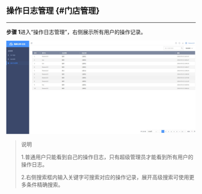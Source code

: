 ## 操作日志管理 {#门店管理}

---

**步骤 1**进入“操作日志管理”，右侧展示所有用户的操作记录。

![](/assets/cao-zuo-ri-zhi.jpg)

> 说明
>
> 1.普通用户只能看到自己的操作日志，只有超级管理员才能看到所有用户的操作日志。
>
> 2.右侧搜索框内输入关键字可搜索对应的操作记录，展开高级搜索可使用更多条件精确搜索。



